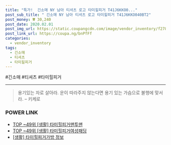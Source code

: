 ```yaml
--- 
title: "특가!  긴소매 NY 남아 티셔츠 로고 타미힐피거 T41J6KKO0..." 
post_sub_title: " 긴소매 NY 남아 티셔츠 로고 타미힐피거 T41J6KKO040BT2" 
post_money: ₩ 30,240 
post_date: 2020.02.01 
post_img_url: https://static.coupangcdn.com/image/vendor_inventory/f278/50c323300b43434297200c5e7c64307f71ea72a21a1d6ef39b613f00f96e.jpg 
post_link_url: https://coupa.ng/bnPfFf 
categories: 
  - vendor_inventory 
tags: 
  - 긴소매 
  - 티셔츠 
  - 타미힐피거 
--- 
```

  #긴소매 #티셔츠 #타미힐피거 
<hr> 

> 용기있는 자로 살아라. 운이 따라주지 않는다면 용기 있는 가슴으로 불행에 맞서라. – 키케로 


### POWER LINK

* <a href="https://blog.naver.com/fasyy4321/221779624726" target="_blank"> TOP ~49위 [생활] 타미힐피거맨투맨</a>
* <a href="https://blog.naver.com/fasyy4321/221782343773" target="_blank"> TOP ~49위 [생활] 타미힐피거여성패딩</a>
* <a href="https://blog.naver.com/santokki14/221774744302" target="_blank"> [생활] 타미힐피거가방 정보 </a>
